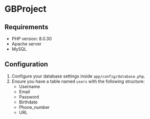# GBProject

## Requirements
- PHP version: 8.0.30
- Apache server
- MySQL

## Configuration
1. Configure your database settings inside `app/config/database.php`.
2. Ensure you have a table named `users` with the following structure:
   - Username
   - Email
   - Password
   - Birthdate
   - Phone_number
   - URL

